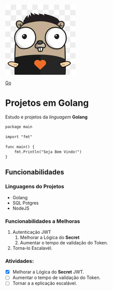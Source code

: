 
![Mascote GO](imagem/go.jpg)

[Go](https://go.dev/)

# Projetos em Golang

Estudo e projetos da _linguagem_ **Golang**

```golang 
package main

import "fmt"

func main() {
	fmt.Println("Seja Bem Vindo!")
}
```



## Funcionabilidades

### Linguagens do Projetos

 * Golang
 * SQL Potgres
 * NodeJS  
 
 
### Funcionabilidades a Melhoras

1. Autenticação JWT 
	1. Melhorar a Lógica do **Secret**
	2.  Aumentar o tempo de validação do Token.
2. Torna-lo Escalavél. 



### Atividades:

- [x] Melhorar a Lógica do **Secret** JWT.
- [ ] Aumentar o tempo de validação do Token.
- [ ] Tornar a a eplicação escalável.
